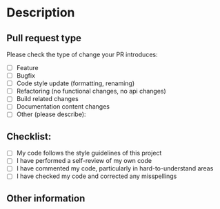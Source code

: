 # Description

<!-- Please include a summary of the change -->
<!-- Any details that you think are important to review this PR? -->

## Pull request type

Please check the type of change your PR introduces:

- [ ] Feature
- [ ] Bugfix
- [ ] Code style update (formatting, renaming)
- [ ] Refactoring (no functional changes, no api changes)
- [ ] Build related changes
- [ ] Documentation content changes
- [ ] Other (please describe):

## Checklist:

- [ ] My code follows the style guidelines of this project
- [ ] I have performed a self-review of my own code
- [ ] I have commented my code, particularly in hard-to-understand areas
- [ ] I have checked my code and corrected any misspellings

## Other information

<!-- Any other information that is important to this PR such as screenshots of how the component looks before and after the change -->
